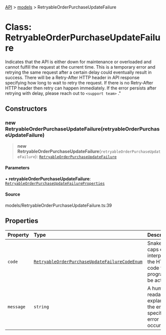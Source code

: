 [API](../../index.md) > [models](../index.md) > RetryableOrderPurchaseUpdateFailure

# Class: RetryableOrderPurchaseUpdateFailure

Indicates that the API is either down for maintenance or overloaded and cannot fulfill the request at the current time. This is a temporary error and retrying the same request after a certain delay could eventually result in success. There will be a Retry-After HTTP header in API response specifying how long to wait to retry the request. If there is no Retry-After HTTP header then retry can happen immediately. If the error persists after retrying with delay, please reach out to `<support team>` .\"

## Constructors

### new RetryableOrderPurchaseUpdateFailure(retryableOrderPurchaseUpdateFailure)

> **new RetryableOrderPurchaseUpdateFailure**(`retryableOrderPurchaseUpdateFailure`): [`RetryableOrderPurchaseUpdateFailure`](RetryableOrderPurchaseUpdateFailure.md)

#### Parameters

▪ **retryableOrderPurchaseUpdateFailure**: [`RetryableOrderPurchaseUpdateFailureProperties`](../interfaces/RetryableOrderPurchaseUpdateFailureProperties.md)

#### Source

models/RetryableOrderPurchaseUpdateFailure.ts:39

## Properties

| Property | Type | Description | Source |
| :------ | :------ | :------ | :------ |
| `code` | [`RetryableOrderPurchaseUpdateFailureCodeEnum`](../type-aliases/RetryableOrderPurchaseUpdateFailureCodeEnum.md) | Snake cased all caps error code interpreted from the HTTP status code that can programmatically be acted upon. | models/RetryableOrderPurchaseUpdateFailure.ts:32 |
| `message` | `string` | A human-readable explanation of the error, specific to this error occurrence. | models/RetryableOrderPurchaseUpdateFailure.ts:37 |
